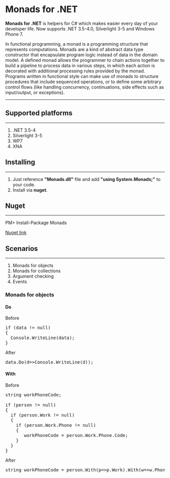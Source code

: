 Monads for .NET
===============

**Monads for .NET** is helpers for C# which makes easier every day of your developer life. Now supports .NET 3.5-4.0, Silverlight 3-5 and Windows Phone 7.

In functional programming, a monad is a programming structure that represents computations. Monads are a kind of abstract data type constructor that encapsulate program logic instead of data in the domain model. A defined monad allows the programmer to chain actions together to build a pipeline to process data in various steps, in which each action is decorated with additional processing rules provided by the monad. Programs written in functional style can make use of monads to structure procedures that include sequenced operations, or to define some arbitrary control flows (like handling concurrency, continuations, side effects such as input/output, or exceptions).

***

## Supported platforms
-------------------
1. .NET 3.5-4
2. Silverlight 3-5
3. WP7
4. XNA

## Installing
----------
1. Just reference **"Monads.dll"** file and add **"using System.Monads;"** to your code.
2. Install via **nuget**.

## Nuget
-----
PM> Install-Package Monads

[Nuget link](http://nuget.org/packages/Monads)

## Scenarios
----------
1. Monads for objects
2. Monads for collections 
3. Argument checking 
4. Events 

### Monads for objects

#### Do
Before
<pre>if (data != null)
{
  Console.WriteLine(data);
}</pre>

After
<pre>data.Do(d=>Console.WriteLine(d));</pre>

#### With
Before
<pre>string workPhoneCode;

if (person != null)
{
  if (person.Work != null)
  {
    if (person.Work.Phone != null)
    {
       workPhoneCode = person.Work.Phone.Code;
    }
  }
}</pre>

After
<pre>string workPhoneCode = person.With(p=>p.Work).With(w=>w.Phone).With(p=>p.Code);</pre>